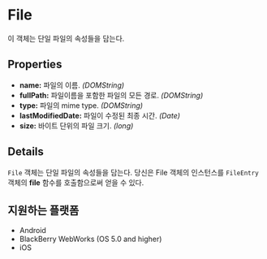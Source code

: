 File
====

이 객체는 단일 파일의 속성들을 담는다.

Properties
----------

- __name:__ 파일의 이름. _(DOMString)_
- __fullPath:__ 파일이름을 포함한 파일의 모든 경로. _(DOMString)_
- __type:__ 파일의 mime type. _(DOMString)_
- __lastModifiedDate:__ 파일이 수정된 최종 시간. _(Date)_
- __size:__ 바이트 단위의 파일 크기. _(long)_

Details
-------

`File` 객체는 단일 파일의 속성들을 담는다. 당신은 File 객체의 인스턴스를 `FileEntry`객체의 __file__ 함수를 호출함으로써 얻을 수 있다.

지원하는 플랫폼
-------------------

- Android
- BlackBerry WebWorks (OS 5.0 and higher)
- iOS
